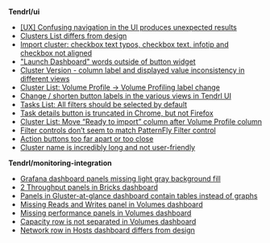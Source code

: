 **Tendrl/ui**

* [[UX] Confusing navigation in the UI produces unexpected results](https://github.com/Tendrl/ui/issues/644)
* [Clusters List differs from design](https://github.com/Tendrl/ui/issues/650)
* [Import cluster: checkbox text typos, checkbox text, infotip and checkbox not aligned](https://github.com/Tendrl/ui/issues/647)
* ["Launch Dashboard" words outside of button widget](https://github.com/Tendrl/ui/issues/646)
* [Cluster Version - column label and displayed value inconsistency in different views](https://github.com/Tendrl/ui/issues/652)
* [Cluster List: Volume Profile -> Volume Profiling label change](https://github.com/Tendrl/ui/issues/654)
* [Change / shorten button labels in the various views in Tendrl UI](https://github.com/Tendrl/ui/issues/651)
* [Tasks List: All filters should be selected by default](https://github.com/Tendrl/ui/issues/657)
* [Task details button is truncated in Chrome, but not Firefox](https://github.com/Tendrl/ui/issues/645)
* [Cluster List: Move “Ready to import” column after Volume Profile column](https://github.com/Tendrl/ui/issues/653)
* [Filter controls don’t seem to match PatternFly Filter control](https://github.com/Tendrl/ui/issues/638)
* [Action buttons too far apart or too close](https://github.com/Tendrl/ui/issues/655)
* [Cluster name is incredibly long and not user-friendly](https://github.com/Tendrl/ui/issues/656)

**Tendrl/monitoring-integration**
* [Grafana dashboard panels missing light gray background fill](https://github.com/Tendrl/ui/issues/649)
* [2 Throughput panels in Bricks dashboard](https://github.com/Tendrl/monitoring-integration/issues/152)
* [Panels in Gluster-at-glance dashboard contain tables instead of graphs](https://github.com/Tendrl/monitoring-integration/issues/151)
* [Missing Reads and Writes panel in Volumes dashboard](https://github.com/Tendrl/monitoring-integration/issues/150)
* [Missing performance panels in Volumes dashboard](https://github.com/Tendrl/monitoring-integration/issues/149)
* [Capacity row is not separated in Volumes dashboard](https://github.com/Tendrl/monitoring-integration/issues/147)
* [Network row in Hosts dashboard differs from design](https://github.com/Tendrl/monitoring-integration/issues/146)
